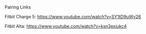 Pairing Links

Fitbit Charge 5: https://www.youtube.com/watch?v=SY1tD9uWy28

Fitbit Alta: https://www.youtube.com/watch?v=ksn3exiukc4
